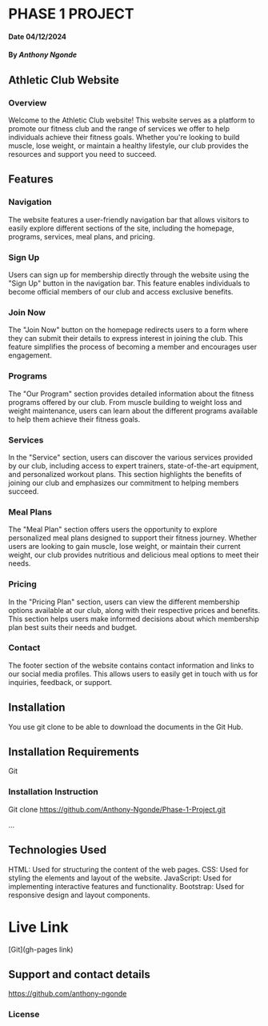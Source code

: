 # PHASE 1 PROJECT

#### Date 04/12/2024

#### By *Anthony Ngonde*


## Athletic Club Website
### Overview
Welcome to the Athletic Club website! This website serves as a platform to promote our fitness club and the range of services we offer to help individuals achieve their fitness goals. Whether you're looking to build muscle, lose weight, or maintain a healthy lifestyle, our club provides the resources and support you need to succeed.

## Features
### Navigation
The website features a user-friendly navigation bar that allows visitors to easily explore different sections of the site, including the homepage, programs, services, meal plans, and pricing.

### Sign Up
Users can sign up for membership directly through the website using the "Sign Up" button in the navigation bar. This feature enables individuals to become official members of our club and access exclusive benefits.

### Join Now
The "Join Now" button on the homepage redirects users to a form where they can submit their details to express interest in joining the club. This feature simplifies the process of becoming a member and encourages user engagement.

### Programs
The "Our Program" section provides detailed information about the fitness programs offered by our club. From muscle building to weight loss and weight maintenance, users can learn about the different programs available to help them achieve their fitness goals.

### Services
In the "Service" section, users can discover the various services provided by our club, including access to expert trainers, state-of-the-art equipment, and personalized workout plans. This section highlights the benefits of joining our club and emphasizes our commitment to helping members succeed.

### Meal Plans
The "Meal Plan" section offers users the opportunity to explore personalized meal plans designed to support their fitness journey. Whether users are looking to gain muscle, lose weight, or maintain their current weight, our club provides nutritious and delicious meal options to meet their needs.

### Pricing
In the "Pricing Plan" section, users can view the different membership options available at our club, along with their respective prices and benefits. This section helps users make informed decisions about which membership plan best suits their needs and budget.

### Contact
The footer section of the website contains contact information and links to our social media profiles. This allows users to easily get in touch with us for inquiries, feedback, or support.

## Installation
You use git clone to be able to download the documents in the Git Hub.

## Installation Requirements
Git

### Installation Instruction
Git clone https://github.com/Anthony-Ngonde/Phase-1-Project.git

...

## Technologies Used
HTML: Used for structuring the content of the web pages.
CSS: Used for styling the elements and layout of the website.
JavaScript: Used for implementing interactive features and functionality.
Bootstrap: Used for responsive design and layout components.

# Live Link
[Git](gh-pages link)

## Support and contact details
https://github.com/anthony-ngonde

### License







